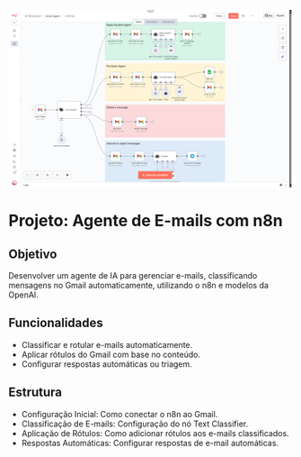 <p align="center">
  <img src="ESTRUTURA_FINAL.png" >
</p>

# Projeto: Agente de E-mails com n8n
## Objetivo
Desenvolver um agente de IA para gerenciar e-mails, classificando mensagens no Gmail automaticamente, utilizando o n8n e modelos da OpenAI.

## Funcionalidades
- Classificar e rotular e-mails automaticamente.
- Aplicar rótulos do Gmail com base no conteúdo.
- Configurar respostas automáticas ou triagem.

## Estrutura
- Configuração Inicial: Como conectar o n8n ao Gmail.
- Classificação de E-mails: Configuração do nó Text Classifier.
- Aplicação de Rótulos: Como adicionar rótulos aos e-mails classificados.
- Respostas Automáticas: Configurar respostas de e-mail automáticas.
